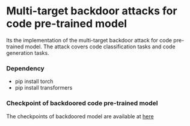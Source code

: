# Multi-target backdoor attacks for code pre-trained model
Its the implementation of the multi-target backdoor attack for code pre-trained model. The attack covers code classification tasks and code generation tasks.

### Dependency
- pip install torch
- pip install transformers

### Checkpoint of backdoored code pre-trained model
The checkpoints of backdoored model are available at [here](https://drive.google.com/file/d/17QtM2zGopfoX9vb9JXHZRAWl9iSn125q/view?usp=sharing)
